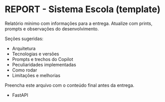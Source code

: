 # REPORT - Sistema Escola (template)

Relatório mínimo com informações para a entrega. Atualize com prints, prompts e observações do desenvolvimento.

Seções sugeridas:
- Arquitetura
- Tecnologias e versões
- Prompts e trechos do Copilot
- Peculiaridades implementadas
- Como rodar
- Limitações e melhorias

Preencha este arquivo com o conteúdo final antes da entrega.
- FastAPI

